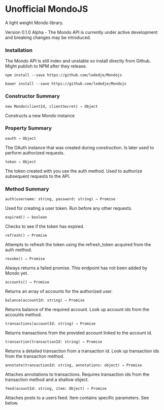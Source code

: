 # Unofficial MondoJS

A light weight Mondo library.

Version 0.1.0 Alpha - The Mondo API is currently under active development and breaking changes may be introduced.

### Installation

The Mondo API is still indev and unstable so install directly from Github. Might publish to NPM after they release.

`npm install --save https://github.com/lededje/Mondojs`

`bower install --save https://github.com/lededje/Mondojs`

### Constructor Summary

`new Mondo(clientId, clientSecret) ⇒ Object`

Constructs a new Mondo instance

### Property Summary

`oauth ⇒ Object`

The OAuth instance that was created during construction. Is later used to perform authorized requests.

`token ⇒ Object`

The token created with you use the auth method. Used to authorize subsequent requests to the API.

### Method Summary

`auth(username: string, password: string) ⇒ Promise`

Used for creating a user token. Run before any other requests.

`expired() ⇒ boolean`

Checks to see if the token has expired.

`refresh() ⇒ Promise`

Attempts to refresh the token using the refresh_token acquired from the auth method.

`revoke() ⇒ Promise`

Always returns a failed promise. This endpoint has not been added by Mondo yet.

`accounts() ⇒ Promise`

Returns an array of accounts for the authorized user.

`balance(accountId: string) ⇒ Promise`

Returns balance of the required account. Look up account ids from the accounts method.

`transactions(accountId: string) ⇒ Promise`

Returns transactions from the provided account linked to the account id.

`transaction(transactionId: string) ⇒ Promise`

Returns a detailed transaction from a transaction id. Look up transaction ids from the transaction method.

`annotate(transactionId: string, annotations: object) ⇒ Promise`

Attaches annotations to transactions. Requires transaction ids from the transaction method and a shallow object.


`feed(acountId: string, item: Object) ⇒ Promise`

Attaches posts to a users feed. Item contains specific parameters. See below.
